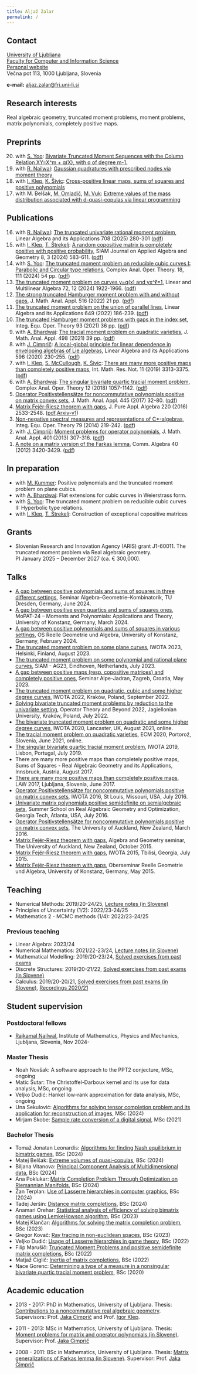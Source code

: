 ```yaml
---
title: Aljaž Zalar
permalink: /
---
```


## Contact

[University of Ljubljana](https://www.uni-lj.si/university/)<br/>
[Faculty for Computer and Information Science](https://www.fri.uni-lj.si/en) <br/>
[Personal website](https://fri.uni-lj.si/en/about-faculty/employees/aljaz-zalar-0) <br/>
Večna pot 113, 1000 Ljubljana, Slovenia

**e-mail:** aljaz.zalar@fri.uni-lj.si

## Research interests

Real algebraic geometry, truncated moment problems, moment problems, matrix polynomials, completely positive maps.

## Preprints

<ol>
<li value="20">  with <a href="https://mathscinet.ams.org/mathscinet/author?authorId=1048067">S. Yoo</a>: <a href="https://zalara.github.io/Papers/TMP_with_XY.pdf">Bivariate Truncated Moment Sequences with the Column Relation XY=X^m + q(X), with q of degree m-1.</a></li>
<li value="19">  with <a href="https://rnailwal.github.io/">R. Nailwal</a>: <a href="https://zalara.github.io/Papers/GQR.pdf">Gaussian quadratures with prescribed nodes via moment theory</a></li>
<li value="18">  with <a href="https://users.fmf.uni-lj.si/klep/index.html">I. Klep</a>, <a href="https://www.fmf.uni-lj.si/en/directory/231/sivic-klemen/">K. Šivic</a>: <a href="https://zalara.github.io/Papers/CrossPosVsCCPArxiv.pdf">Cross-positive linear maps, sums of squares and positive polynomials</a></li>
<li value="17">  with M. Belšak, <a href="https://www.researchgate.net/profile/Matjaz-Omladic">M. Omladič</a>, <a href="https://fri.uni-lj.si/en/about-faculty/employees/martin-vuk">M. Vuk</a>: <a href="https://zalara.github.io/Papers/QuasiCopulasViaLP.pdf">Extreme values of the mass distribution associated with d-quasi-copulas via linear programming</a></li>
</ol>

## Publications

<ol>
<li value="16">  with <a href="https://rnailwal.github.io/">R. Nailwal</a>: <a href="https://www.sciencedirect.com/science/article/pii/S0024379524004816">The truncated univariate rational moment problem</a>, Linear Algebra and its Applications 708 (2025) 280-301 (<a href="https://zalara.github.io/Papers/RTMP-revision.pdf">pdf</a>)</li>
<li value="15">  with <a href="https://users.fmf.uni-lj.si/klep/index.html">I. Klep</a>, <a href="https://www.famnit.upr.si/sl/zaposleni-in-sodelavci/tea.strekelj/">T. Štrekelj</a>: <a href="https://epubs.siam.org/doi/epdf/10.1137/23M1583491">A random copositive matrix is completely positive with positive probability</a>, SIAM Journal on Applied Algebra and Geometry 8, 3 (2024) 583-611. (<a href="https://zalara.github.io/Papers/COPvsCP.pdf">pdf</a>)</li>
<li value="14">  with <a href="https://mathscinet.ams.org/mathscinet/author?authorId=1048067">S. Yoo</a>: <a href="https://link.springer.com/article/10.1007/s11785-024-01554-w?utm_source=rct_congratemailt&utm_medium=email&utm_campaign=oa_20240608&utm_content=10.1007/s11785-024-01554-w">The truncated moment problem on reducible cubic curves I: 
Parabolic and Circular type relations</a>, Complex Anal. Oper. Theory. 18, 111 (2024) 54 pp. (<a href="https://zalara.github.io/Papers/TMP5.pdf">pdf</a>)</li>
<li value="13"> <a href="https://www.tandfonline.com/doi/full/10.1080/03081087.2023.2212316">The truncated moment problem on curves y=q(x) and yx^ℓ=1</a>, Linear and Multilinear Algebra 72, 12 (2024) 1922-1966. (<a href="https://zalara.github.io/Papers/TMP4.pdf">pdf</a>)</li>
<li value="12"> <a href="https://www.sciencedirect.com/science/article/pii/S0022247X22005777?via%3Dihub">The strong truncated Hamburger moment problem with and without gaps</a>, J. Math. Anal. Appl. 516 (2022) 21 pp. (<a href="https://zalara.github.io/Papers/TMP3.pdf">pdf</a>)</li>
<li value="11"> <a href="https://www.sciencedirect.com/science/article/abs/pii/S0024379522001951">The truncated moment problem on the union of parallel lines</a>, Linear Algebra and its Applications 649 (2022) 186-239. (<a href="https://zalara.github.io/Papers/TMP2.pdf">pdf</a>)</li>
<li value="10"> <a href="https://link.springer.com/article/10.1007/s00020-021-02628-6">The truncated Hamburger moment problems with gaps in the index set</a>, 
	Integ. Equ. Oper. Theory 93 (2021) 36 pp. (<a href="https://zalara.github.io/Papers/TMP1.pdf">pdf</a>)</li>
<li value="9"> with <a href="https://www.researchgate.net/profile/Abhishek-Bhardwaj-25">A. Bhardwaj</a>: <a href="https://www.sciencedirect.com/science/article/pii/S0022247X21000159">The tracial moment problem on quadratic varieties</a>,
	J. Math. Anal. Appl. 498 (2021) 39 pp. (<a href="https://zalara.github.io/Papers/MomTracial2.pdf">pdf</a>)</li>
<li value="8"> with <a href="https://www.fmf.uni-lj.si/en/directory/29/cimpric-jakob/">J. Cimprič</a>: <a href="https://www.sciencedirect.com/science/article/pii/S0024379520301324?via%3Dihub">A local-global principle for linear dependence in enveloping algebras of Lie algebras</a>,  
	Linear Algebra and its Applications 596 (2020) 230-255. (<a href="https://zalara.github.io/Papers/LocalGlobal.pdf">pdf</a>)</li>
<li value="7"> with <a href="https://users.fmf.uni-lj.si/klep/index.html">I. Klep</a>, <a href="https://people.clas.ufl.edu/sam/">S. McCullough</a>, <a href="https://www.fmf.uni-lj.si/en/directory/231/sivic-klemen/">K. Šivic</a>: <a href="https://academic.oup.com/imrn/advance-article-abstract/doi/10.1093/imrn/rnx203/4210362">There are many more positive maps than completely positive maps</a>, 
	Int. Math. Res. Not. 11 (2019) 3313-3375. (<a href="https://zalara.github.io/Papers/POSvsCP.pdf">pdf</a>)</li>
<li value="6"> with <a href="https://www.researchgate.net/profile/Abhishek-Bhardwaj-25">A. Bhardwaj</a>: <a href="https://link.springer.com/article/10.1007%2Fs11785-017-0756-3">The singular bivariate quartic tracial moment problem</a>, 
	Complex Anal. Oper. Theory 12 (2018) 1057-1142. (<a href="https://zalara.github.io/Papers/MomTracial1.pdf">pdf</a>)</li>
<li value="5"> <a href="https://www.sciencedirect.com/science/article/pii/S0022247X16303675">Operator Positivstellensätze for noncommutative polynomials positive on matrix convex sets</a>, 
	J. Math. Anal. Appl. 445 (2017) 32-80. (<a href="https://zalara.github.io/Papers/OperatorPsatze.pdf">pdf</a>)</li>
<li value="4"> <a href="https://www.sciencedirect.com/science/article/pii/S0022404915003345">Matrix Fejér-Riesz theorem with gaps</a>, 
	J. Pure Appl. Algebra 220 (2016) 2533-2548. (<a href="https://zalara.github.io/Papers/MatrixFejerRiesz.pdf">pdf</a>,<a href="https://zalara.github.io/Papers/MatrixFejerRieszArxivOriginal.pdf">Arxiv-v1</a>)</li>
<li value="3"> <a href="https://link.springer.com/article/10.1007/s00020-014-2148-7">Non-negative spectral measures and representations of C*-algebras</a>,  
	Integ. Equ. Oper. Theory 79 (2014) 219-242. (<a href="https://zalara.github.io/Papers/SpectralCstarAlgebras.pdf">pdf</a>)</li>
<li value="2"> with <a href="https://www.fmf.uni-lj.si/en/directory/29/cimpric-jakob/">J. Cimprič</a>: <a href="https://www.sciencedirect.com/science/article/pii/S0022247X12010025">Moment problems for operator polynomials</a>, J. Math. Anal. Appl. 401 (2013) 307-316. (<a href="https://zalara.github.io/Papers/OperatorMom.pdf">pdf</a>)</li>
<li value="1"> <a href="https://www.tandfonline.com/doi/abs/10.1080/00927872.2011.590565?journalCode=lagb20">A note on a matrix version of the Farkas lemma</a>,
	Comm. Algebra 40 (2012) 3420-3429. (<a href="https://zalara.github.io/Papers/matrixfarkasrev.pdf">pdf</a>)</li>
</ol>

## In preparation

* with [M. Kummer](https://tu-dresden.de/mn/math/geometrie/kummer): Positive polynomials and the truncated moment problem on plane cubics.
* with [A. Bhardwaj](https://www.researchgate.net/profile/Abhishek-Bhardwaj-25): Flat extensions for cubic curves in Weierstrass form.
* with [S. Yoo](https://mathscinet.ams.org/mathscinet/author?authorId=1048067): The truncated moment problem on reducible cubic curves II: Hyperbolic type relations.
* with <a href="https://users.fmf.uni-lj.si/klep/index.html">I. Klep</a>, <a href="https://www.famnit.upr.si/sl/zaposleni-in-sodelavci/tea.strekelj/">T. Štrekelj</a>: Construction of exceptional copositive matrices

## Grants

* Slovenian Research and Innovation Agency (ARIS) grant J1-60011. The truncated moment problem via Real algebraic geometry. <br>
  PI January 2025 – December 2027 (ca. € 300,000).

## Talks

* [A gap between positive polynomials and sums of squares in three different settings](https://zalara.github.io/Predavanja/TU_Dresden_24.pdf),
  	Seminar Algebra–Geometrie–Kombinatorik, TU Dresden, Germany, June 2024.
* [A gap between positive even quartics and sums of squares ones](https://zalara.github.io/Predavanja/MoPAT_24.pdf),
  	MoPAT-24 – Moments and Polynomials: Applications and Theory, University of Konstanz, Germany, March 2024.
* [A gap between positive polynomials and sums of squares in various settings](https://zalara.github.io/Predavanja/OS_RAG_Konstanz_2024.pdf), 										OS Reelle Geometrie und Algebra, University of Konstanz, Germany, February 2024.
* [The truncated moment problem on some plane curves](https://zalara.github.io/Predavanja/IWOTA_23_TMP.pdf), 
	IWOTA 2023, Helsinki, Finland, August 2023.
* [The truncated moment problem on some polynomial and rational plane curves](https://zalara.github.io/Predavanja/SIAM_AG_23_TMP.pdf), 
	SIAM - AG23, Eindhoven, Netherlands, July 2023.
* [A gap between positive maps (resp. copositive matrices) and completely positive ones](https://zalara.github.io/Predavanja/Zagreb_2023.pdf), 
	Seminar Alpe-Jadran, Zagreb, Croatia, May 2023.
* [The truncated moment problem on quadratic, cubic and some higher degree curves](https://zalara.github.io/Predavanja/IWOTA_2022_TMP.pdf), 
	IWOTA 2022, Kraków, Poland, September 2022.
* [Solving bivariate truncated moment problems by reduction to the univariate setting](https://zalara.github.io/Predavanja/OB_2022_TMP.pdf),
	Operator Theory and Beyond 2022, Jagiellonian University, Kraków, Poland, July 2022.
* [The bivariate truncated moment problem on quadratic and some higher degree curves](https://zalara.github.io/Predavanja/IWOTA_2020_TTMP.pdf), 
	IWOTA 2020, Lancaster, UK, August 2021, online.
* [The tracial moment problem on quadratic varieties](https://zalara.github.io/Predavanja/ECM_2020_BQTMP.pdf), 
	ECM 2020, Portorož, Slovenia, June 2021, online.
* [The singular bivariate quartic tracial moment problem](https://zalara.github.io/Predavanja/IWOTA_2019_BQTMP.pdf), 
	IWOTA 2019, Lisbon, Portugal, July 2019.
* There are many more positive maps than completely positive maps, 
	Sums of Squares - Real Algebraic Geometry and its Applications, Innsbruck, Austria, August 2017.
* [There are many more positive maps than completely positive maps](https://zalara.github.io/Predavanja/LAW_2017_PosvsCP.pdf), 
	LAW 2017, Ljubljana, Slovenia, June 2017.
* [Operator Positivstellensätze for noncommutative polynomials positive on matrix convex sets](https://zalara.github.io/Predavanja/IWOTA_2016_PosNCmatconv.pdf), 
	IWOTA 2016, St Louis, Missouri, USA, July 2016.
* [Univariate matrix polynomials positive semidefinite on semialgebraic sets](https://zalara.github.io/Predavanja/Georgia_2016_UnivMatPos.pdf), 
	Summer School on Real Algebraic Geometry and Optimization, Georgia Tech, Atlanta, USA, July 2016.
* [Operator Positivstellensätze for noncommutative polynomials positive on matrix convex sets](https://zalara.github.io/Predavanja/Auckland_2016_PosNCmatconv.pdf), 
	The University of Auckland, New Zealand, March 2016.
* [Matrix Fejér-Riesz theorem with gaps](https://zalara.github.io/Predavanja/Auckland_2015_MFRG.pdf), 									Algebra and Geometry seminar, The University of Auckland, New Zealand, October 2015.
* [Matrix Fejér-Riesz theorem with gaps](https://zalara.github.io/Predavanja/IWOTA_2015_MFRG.pdf), 									IWOTA 2015, Tbilisi, Georgia, July 2015.
* [Matrix Fejér-Riesz theorem with gaps](https://zalara.github.io/Predavanja/Konstanz_2015_MFRG.pdf), 									Oberseminar Reelle Geometrie und Algebra, University of Konstanz, Germany, May 2015.

## Teaching

* Numerical Methods: 2019/20-24/25, [Lecture notes (in Slovene)](https://zalara.github.io/Izrocki/Numericne_metode_izrocki_predavanj.pdf)
* Principles of Uncertainty (1/2): 2022/23-24/25
* Mathematics 2 - MCMC methods (1/4): 2022/23-24/25

### Previous teaching

* Linear Algebra: 2023/24
* Numerical Mathematics: 2021/22-23/24, [Lecture notes (in Slovene)](https://zalara.github.io/Izrocki/Numericna_matematika_izrocki_predavanj.pdf)
* Mathematical Modelling: 2019/20-23/24, [Solved exercises from past exams](https://zalara.github.io/Zbirke/mm_book.pdf)
* Discrete Structures: 2019/20-21/22, [Solved exercises from past exams (in Slovene)](https://zalara.github.io/ds_zbirka.pdf)
* Calculus: 2019/20-20/21, [Solved exercises from past exams (in Slovene)](https://zalara.github.io/oma_zbirka.pdf), [Recordings 2020/21](https://www.youtube.com/playlist?list=PLdlHgSiZMRc-STTQDyac4JQDxrlMlH5cw)

## Student supervision

### Postdoctoral fellows

* [Rajkamal Nailwal](https://rkn.my.canva.site/rknailwal), Institute of Mathematics, Physics and Mechanics, Ljubljana, Slovenia, Nov 2024-
  
### Master Thesis

* Noah Novšak: A software approach to the PPT2 conjecture, MSc, ongoing
* Matic Šutar: The Christoffel-Darboux kernel and its use for data analysis, MSc, ongoing
* Veljko Dudić: Hankel low-rank approximation for data analysis, MSc, ongoing
* Una Sekulović: [Algorithms for solving tensor completion problem and its application for reconstruction of images](https://repozitorij.uni-lj.si/IzpisGradiva.php?id=163975&lang=slv), MSc (2024)
* Mirjam Skobe: [Sample rate conversion of a digital signal](https://repozitorij.uni-lj.si/IzpisGradiva.php?id=134231&lang=slv), MSc (2021)

### Bachelor Thesis

* Tomaž Jonatan Leonardis: [Algorithms for finding Nash equilibrium in bimatrix games](https://repozitorij.uni-lj.si/IzpisGradiva.php?id=161586&lang=slv), BSc (2024)
* Matej Belšak: [Extreme volumes of quasi-copulas](https://repozitorij.uni-lj.si/IzpisGradiva.php?id=165325&lang=slv), BSc (2024)
* Biljana Vitanova: [Principal Component Analysis of Multidimensional data](https://repozitorij.uni-lj.si/IzpisGradiva.php?id=161315&lang=slv), BSc (2024)
* Ana Poklukar: [Matrix Completion Problem Through Optimization on Riemannian Manifolds](https://repozitorij.uni-lj.si/IzpisGradiva.php?id=161316&lang=slv), BSc (2024)
* Žan Terplan: [Use of Lasserre hierarchies in computer graphics](https://repozitorij.uni-lj.si/IzpisGradiva.php?id=160945&lang=slv), BSc (2024)
* Tadej Jeršin: [Distance matrix completions](https://repozitorij.uni-lj.si/IzpisGradiva.php?id=161128&lang=slv), BSc (2024)
* Anamari Orehar: [Statistical analysis of efficiency of solving bimatrix games using LemkeHowson algorithm](https://repozitorij.uni-lj.si/IzpisGradiva.php?id=152703&lang=slv), BSc (2023)
* Matej Klančar: [Algorithms for solving the matrix completion problem](https://repozitorij.uni-lj.si/IzpisGradiva.php?id=152710&lang=slv), BSc (2023)
* Gregor Kovač: [Ray tracing in non-euclidean spaces](https://repozitorij.uni-lj.si/IzpisGradiva.php?id=148394&lang=slv), BSc (2023)
* Veljko Dudić: [Usage of Lasserre hierarchies in game theory](https://repozitorij.uni-lj.si/IzpisGradiva.php?id=143507&lang=slv), BSc (2022)
* Filip Marušič: [Truncated Moment Problems and positive semidefinite matrix completions](https://repozitorij.uni-lj.si/IzpisGradiva.php?id=140542&lang=slv), BSc (2022)
* Matjaž Ciglič: [Inertia of matrix completions](https://repozitorij.uni-lj.si/IzpisGradiva.php?id=138420&lang=slv), BSc (2022)
* Nace Gorenc: [Determining a type of a measure in a nonsingular bivariate quartic tracial moment problem](https://repozitorij.uni-lj.si/IzpisGradiva.php?id=120060&lang=slv), BSc (2020)

## Academic education

* 2013 - 2017: PhD in Mathematics, University of Ljubljana. Thesis: [Contributions to a noncommutative real algebraic geometry](http://www.matknjiz.si/doktorati/2017/Zalar-14521-29.pdf). Supervisors: Prof. [Jaka Cimprič](https://www.fmf.uni-lj.si/en/directory/29/cimpric-jakob/) and Prof. [Igor Klep](https://users.fmf.uni-lj.si/klep/index.html).

* 2011 - 2013: MSc in Mathematics, University of Ljubljana. Thesis: [Moment problems for matrix and operator polynomials (in Slovene)](https://repozitorij.uni-lj.si/Dokument.php?id=106186&lang=slv). Supervisor: Prof. [Jaka Cimprič](https://www.fmf.uni-lj.si/en/directory/29/cimpric-jakob/)

* 2008 - 2011: BSc in Mathematics, University of Ljubljana. Thesis: [Matrix generalizations of Farkas lemma (in Slovene)](https://repozitorij.uni-lj.si/Dokument.php?id=105978&lang=slv). Supervisor: Prof. [Jaka Cimprič](https://www.fmf.uni-lj.si/en/directory/29/cimpric-jakob/)

